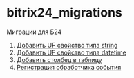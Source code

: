 # bitrix24_migrations
Миграции для Б24

1. [Добавить UF свойство типа string](addUfFieldString.php) 
2. [Добавить UF свойство типа datetime](addUfFieldDatetime.php) 
3. [Добавить столбец в таблицу](addColumnToTable.php) 
4. [Регистрация обработчика события](registerEventHandler.php) 
